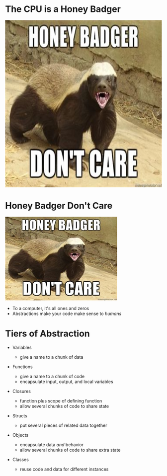 # The CPU is a Honey Badger

<!SLIDE>
<img src="honeybadger.jpg" width="720" height="538">

# Honey Badger Don't Care

![honey badger don't care](honeybadger.jpg)

* To a computer, it's all ones and zeros
* Abstractions make your code make sense to *humans*

<!SLIDE incremental>
# Tiers of Abstraction

* Variables
  * give a name to a chunk of data

* Functions
  * give a name to a chunk of code
  * encapsulate input, output, and local variables

* Closures
  * function plus scope of defining function
  * allow several chunks of code to share state

* Structs
  * put several pieces of related data together

* Objects
  * encapsulate data *and* behavior
  * allow several chunks of code to share extra state

* Classes
  * reuse code and data for different instances

